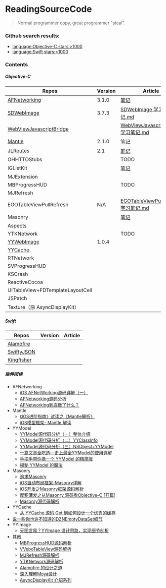 # ReadingSourceCode
> Normal programmer copy, great programmer "steal".

### Github search results: 
- [language:Objective-C stars:>1000](https://github.com/search?l=&q=language%3AObjective-C+stars%3A%3E1000&ref=advsearch&type=Repositories&utf8=✓)
- [language:Swift stars:>1000](https://github.com/search?o=desc&q=language%3ASwift+stars%3A%3E1000&s=stars&type=Repositories&utf8=✓)

### Contents

##### Objective-C
Repos|Version|Article|
--|--|--|
[AFNetworking](https://github.com/AFNetworking/AFNetworking)|3.1.0|[笔记](https://github.com/ShannonChenCHN/iOSLevelingUp/tree/master/ReadingSourceCode/AFNetworkingNotes)|
[SDWebImage](https://github.com/rs/SDWebImage)|3.7.3|[SDWebImage 学习笔记.md](https://github.com/ShannonChenCHN/iOSLevelingUp/tree/master/ReadingSourceCode/SDWebImageNotes)|
[WebViewJavascriptBridge](https://github.com/marcuswestin/WebViewJavascriptBridge)||[WebViewJavascriptBridge 学习笔记.md](https://github.com/ShannonChenCHN/iOSLevelingUp/tree/master/ReadingSourceCode/WebViewJavascriptBridgeNotes)|
[Mantle](https://github.com/Mantle/Mantle#classforparsingjsondictionary)|2.1.0|[笔记](https://github.com/ShannonChenCHN/iOSLevelingUp/tree/master/ReadingSourceCode/MantleNotes)|
[JLRoutes](https://github.com/joeldev/JLRoutes/issues)|2.1|[笔记](https://github.com/ShannonChenCHN/iOSLevelingUp/tree/master/ReadingSourceCode/JLRoutesNotes)|
OHHTTOStubs||TODO|
IGListKit||[笔记](https://github.com/ShannonChenCHN/iOSLevelingUp/tree/master/ReadingSourceCode/IGListKitNotes)|
MJExtension|||
MBProgressHUD||TODO|
MJRefresh|||
EGOTableViewPullRefresh|N/A|[EGOTableViewPullRefresh 学习笔记.md](https://github.com/ShannonChenCHN/iOSLevelingUp/blob/master/ReadingSourceCode/EGOTableViewPullRefresh.md)|
Masonry||[笔记](https://github.com/ShannonChenCHN/iOSLevelingUp/tree/master/ReadingSourceCode/MasonryNotes)|
Aspects|||
YTKNetwork||TODO|
[YYWebImage](https://github.com/ibireme/YYWebImage)|1.0.4||
[YYCache](https://github.com/ibireme/YYCache)|||
RTNetwork|||
SVProgressHUD|||
KSCrash|||
ReactiveCocoa|||
UITableView+FDTemplateLayoutCell|||
JSPatch|||
Texture（原 AsyncDisplayKit）|||

##### Swift

Repos|Version|Article|
--|--|--|
[Alamofire](https://github.com/Alamofire/Alamofire)|||
[SwiftyJSON](https://github.com/SwiftyJSON/SwiftyJSON)|||
[Kingfisher](https://github.com/onevcat/Kingfisher)|||



##### 延伸阅读

- AFNetworking
  - [iOS AFNetWorking源码详解（一）](http://www.jianshu.com/p/b98cf91b9ce2)
  - [AFNetworking源码分析](http://www.jianshu.com/p/8eac5b1975de)
  - [AFNetworking到底做了什么？](http://www.jianshu.com/p/856f0e26279d)
- Mantle
  - [《iOS进阶指南》试读之《Mantle解析》](http://www.jianshu.com/p/f49ddbf8a2ea)
  - [iOS模型框架- Mantle 解读](http://www.jianshu.com/p/d9e66beedb8f)
- YYModel
  - [YYModel源代码分析（一）整体介绍](http://www.jianshu.com/p/5428552be6ce)
  - [YYModel源代码分析（二）YYClassInfo](http://www.jianshu.com/p/012dbce17a50)
  - [YYModel源代码分析（三）NSObject+YYModel](http://www.jianshu.com/p/7cf8b43f5d88)
  - [一篇文章全吃透—史上最全YYModel的使用详解](http://www.jianshu.com/p/25e678fa43d3)
  - [手把手带你撸一个 YYModel 的精简版](http://www.jianshu.com/p/b822285f73ac)
  - [揭秘 YYModel 的魔法](https://lision.me/yymodel_x01/)
- Masonry
  - [追求Masonry](http://www.jianshu.com/p/1841e6c69611)
  - [iOS自动布局框架-Masonry详解](http://www.jianshu.com/p/ea74b230c70d)
  - [iOS开发之Masonry框架源码解析](http://www.cnblogs.com/ludashi/p/5591572.html)
  - [厚积薄发之从Masonry 源码看Objective-C [开篇]](http://www.jianshu.com/p/73a5eecc4bab)
  - [Masonry源代码解析](http://www.jianshu.com/p/cc945cc667b4)
- YYCache
  - [从 YYCache 源码 Get 到如何设计一个优秀的缓存](http://www.cocoachina.com/ios/20171030/20980.html)
- [说一些你也许不知道的DZNEmptyDataSet细节](http://www.jianshu.com/p/8b2db71db449)
- YYImage
   - [无图言屌？YYImage 设计思路，实现细节剖析](http://www.cocoachina.com/ios/20171211/21499.html)
- 其他
  - [MBProgressHUD源码解析](https://www.jianshu.com/p/6a5bd5fd8124)
  - [VVeboTableView源码解析](https://www.jianshu.com/p/78027a3a2c41)
  - [MJRefresh源码解析](https://www.jianshu.com/p/89ca6437c5e9)
  - [YTKNetwork源码解析](https://www.jianshu.com/p/89dd444399ce)
  - [Alamofire 的设计之道](https://juejin.im/entry/5947ae51a0bb9f006bdd3241)
  - [深入理解Moya设计](https://juejin.im/post/5a69e9f9f265da3e290c6782)
  - [AsyncDisplayKit 介绍系列](https://draveness.me/tag/ASDK/)
